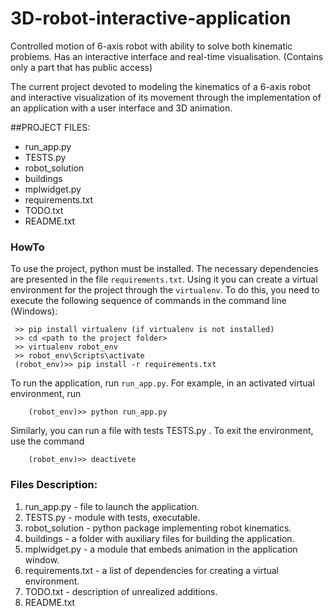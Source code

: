 # 3D-robot-interactive-application
Controlled motion of 6-axis robot with ability to solve both kinematic problems. Has an interactive interface and real-time visualisation.
(Contains only a part that has public access)

The current project devoted to modeling the kinematics of a 6-axis robot and interactive visualization of its movement through the implementation of an application with a user interface and 3D animation.

##PROJECT FILES:
  - run_app.py
  - TESTS.py
  - robot_solution
  - buildings
  - mplwidget.py
  - requirements.txt
  - TODO.txt
  - README.txt

### HowTo
  To use the project, python must be installed. The necessary dependencies are presented in the file `requirements.txt`. Using it you can create a virtual environment for the project through the `virtualenv`. To do this, you need to execute the following sequence of commands in the command line (Windows):<br>
   ```
    >> pip install virtualenv (if virtualenv is not installed)
    >> cd <path to the project folder>
    >> virtualenv robot_env
    >> robot_env\Scripts\activate
    (robot_env)>> pip install -r requirements.txt
   ```
To run the application, run `run_app.py`. For example, in an activated virtual environment, run <br>
```
    (robot_env)>> python run_app.py
```
Similarly, you can run a file with tests TESTS.py .
To exit the environment, use the command <br>
```
    (robot_env)>> deactivete
```

### Files Description:
  1. run_app.py - file to launch the application.
  2. TESTS.py - module with tests, executable.
  3. robot_solution - python package implementing robot kinematics.
  4. buildings - a folder with auxiliary files for building the application.
  5. mplwidget.py - a module that embeds animation in the application window.
  6. requirements.txt - a list of dependencies for creating a virtual environment.
  7. TODO.txt - description of unrealized additions.
  8. README.txt
